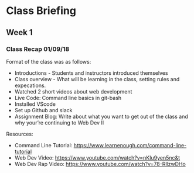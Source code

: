 # Class Briefing

## Week 1 
### Class Recap 01/09/18
Format of the class was as follows:
* Introductions - Students and instructors introduced themselves
* Class overview - What will be learning in the class, setting rules and expecations.
* Watched 2 short videos about web development
* Live Code: Command line basics in git-bash
* Installed VScode
* Set up Github and slack
* Assignment Blog: Write about what you want to get out of the class and why your’re continuing to Web Dev II

Resources:
* Command Line Tutorial: https://www.learnenough.com/command-line-tutorial
* Web Dev Video: https://www.youtube.com/watch?v=nKIu9yen5nc&t
* Web Dev Rap Video: https://www.youtube.com/watch?v=78-RllzwDHo
